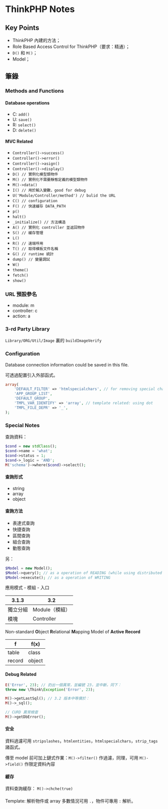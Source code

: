 # ThinkPHP Notes
## Key Points
- ThinkPHP 內建的方法；
- Role Based Access Control for ThinkPHP（要求：精通）；
- `D()` 和 `M()`；
- Model；

## 筆錄
### Methods and Functions
#### Database operations
- C: `add()`
- U: `save()`
- R: `select()`
- D: `delete()`

#### MVC Related
- `Controller()->success()`
- `Controller()->error()`
- `Controller()->asign()`
- `Controller()->display()`
- `D() // 實例化模型類物件`
- `M() // 實例化不需要靜態定義的模型類物件`
- `M()->data()`
- `I() // 用於輸入變數，good for debug`
- `U('Module/Controller/method') // bulid the URL`
- `C() // configuration`
- `F() // 快速緩存 DATA_PATH`
- `p()`
- `halt()`
- `_initialize() // 方法構造`
- `A() // 實例化 controller 並返回物件`
- `S() // 緩存管理`
- `L()`
- `R() // 遠端呼用`
- `T() // 取得模板文件名稱`
- `G() // runtime 統計`
- `dump() // 變量調試`
- `W()`
- `theme()`
- `fetch()`
- `show()`

### URL 預設參名
- module: m
- controller: c
- action: a

### 3-rd Party Library
`Library/ORG/Util/Image` 裏的 `buildImageVerify`

### Configuration
Database connection information could be saved in this file.

可透過配置引入外部函式。
``` PHP
array(
	'DEFAULT_FILTER' => 'htmlspecialchars', // for removing special chars, reference for ThinkPHP 3.1
	'APP_GROUP_LIST',
	'DEFAULT_GROUP',
	'TMPL_VAR_IDENTIFY' => 'array', // template related: using dot
	'TMPL_FILE_DEPR' => '_',
);
```

### Special Notes
查詢資料：
``` PHP
$cond = new stdClass();
$cond->name = 'what';
$cond->status = 1;
$cond->_logic = 'AND';
M('schema')->where($cond)->select();
```

#### 查詢形式
- string
- array
- object

#### 查詢方法
- 表達式查詢
- 快捷查詢
- 區間查詢
- 組合查詢
- 動態查詢

另：
``` PHP
$Model = new Model();
$Model->query(); // as a operation of READING (while using distributed database with IO separation)
$Model->execute(); // as a operation of WRITING
```

應用模式 - 模組 - 入口

3.1.3 | 3.2
----- | ---
獨立分組 | Module（模組）
模塊 | Controller

Non-standard **O**bject **R**elational **M**apping Model of **Active Record**

f   | f(x)
--- | ----
table | class
record | object

#### Debug Related
``` PHP
E('Error', 23); // 扔出一個異常，並編號 23，並中斷，同下：
throw new \Think\Exception('Error', 23);

M()->getLastSql(); // 3.2 版本中等價於：
M()->_sql();

// CURD 異常檢查
M()->getDbError();
```

#### 安全
資料過濾可用 `stripslashes`，`htmlentities`，`htmlspecialchars`，`strip_tags` 諸函式。

傳至 model 前可加上鏈式作業：`M()->filter()` 作過濾，同理，可用 `M()->field()` 作限定資料內容

#### 緩存
資料查詢緩存：
`M()->chche(true)`

####
Template:
解析物件或 array 多數情況可用 `.`，物件可專用 `:` 解析。
